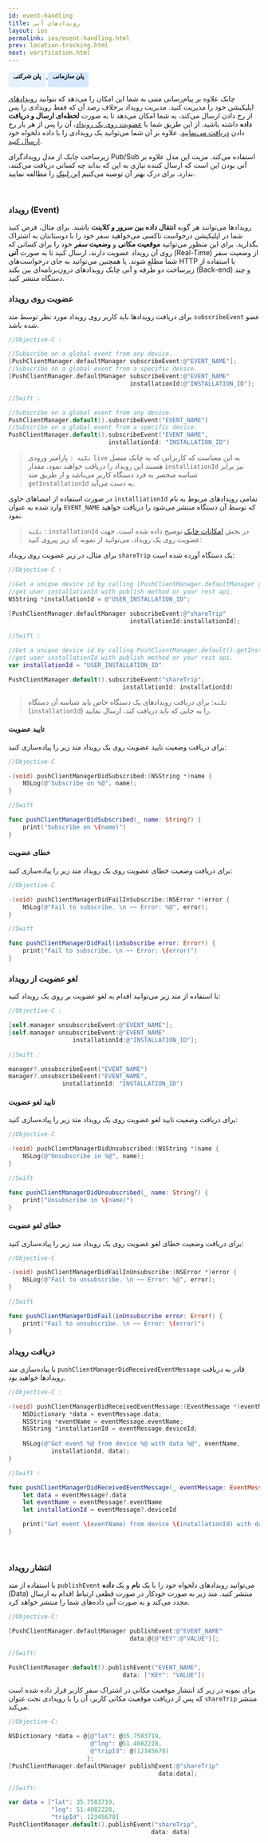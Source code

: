 ```yaml
---
id: event-handling
title: رویدادهای آنی
layout: ios
permalink: ios/event-handling.html
prev: location-tracking.html
next: verification.html
---
```


<a href="/ios/introducing.html#پلنهای-قیمت-گذاری-چابک"> <span style="background-color: #E5F0FF; height: 30px; color: #000000; display: inline-block; padding: 0px 10px 0px 10px; font-weight: bold; font-size:12px; border-radius: 5px;">پلن شرکتی</span>
<a href="/ios/introducing.html#پلنهای-قیمت-گذاری-چابک"> <span style="background-color: #D6E8FF; height: 30px; color: #000000; display: inline-block; padding: 0px 10px 0px 10px; font-weight: bold; font-size:12px; border-radius: 5px;">پلن سازمانی</span>
<a>

چابک علاوه بر پیام‌رسانی متنی به شما این امکان را می‌دهد که بتوانید [رویدادهای](/ios/event-handling.html#رویداد-event) اپلیکیشن خود را مدیریت کنید. مدیریت رویداد برخلاف رصد آن که فقط رویدادی را پس از رخ دادن ارسال می‌کند، به شما امکان می‌دهد تا به صورت **لحظه‌ای ارسال و دریافت داده** داشته باشید. از این طریق شما با [عضویت روی یک رویداد](/ios/event-handling.html#عضویت-روی-رویداد)، آن را پس از هر بار رخ دادن [دریافت می‌نمایید](/ios/event-handling.html#دریافت-رویداد). علاوه بر آن شما می‌توانید یک رویدادی را با داده دلخواه خود [ارسال کنید](/android/event-handling.html#انتشار-رویداد).

زیرساخت چابک از مدل رویدادگرای Pub/Sub استفاده می‌کند. مزیت این مدل علاوه بر آنی بودن این است که ارسال کننده نیازی به این که بداند چه کسانی دریافت می‌کنند، ندارد. برای درک بهتر آن توصیه می‌کنیم [این لینک](https://en.wikipedia.org/wiki/Publish%E2%80%93subscribe_pattern) را مطالعه نمایید.

<Br>

### رویداد (Event)

رویدادها می‌توانند هر گونه **انتقال داده بین سرور و کلاینت** باشند. برای مثال، فرض کنید شما در اپلیکیشن درخواست تاکسی می‌خواهید سفر خود را با دوستانتان به اشتراک بگذارید. برای این منظور می‌توانید **موقعیت مکانی** و **وضعیت سفر** خود را برای کسانی که روی آن رویداد عضویت دارند، ارسال کنید تا به صورت **آنی‌** (Real-Time) از وضعیت سفر شما مطلع شوند. یا همچنین می‌توانید به جای درخواست‌های HTTP با استفاده از زیرساخت دو طرفه و آنی چابک رویدادهای درون‌برنامه‌ای بین بکند (Back-end) و چند دستگاه منتشر کنید.  

###  عضویت روی رویداد

برای دریافت رویدادها باید کاربر روی رویداد مورد نظر توسط متد `subscribeEvent` عضو شده باشد.

```objectivec 
//Objective-C :

//Subscribe on a global event from any device.  
[PushClientManager.defaultManager subscribeEvent:@"EVENT_NAME"];
//Subscribe on a global event from a specific device.  
[PushClientManager.defaultManager subscribeEvent:@"EVENT_NAME"
                                  installationId:@"INSTALLATION_ID"];
```
``` swift
//Swift :

//Subscribe on a global event from any device.  
PushClientManager.default().subscribeEvent("EVENT_NAME")
//Subscribe on a global event from a specific device.  
PushClientManager.default().subscribeEvent("EVENT_NAME",
                            installationId: "INSTALLATION_ID")
```
> `نکته :` پارامتر ورودی `live` به این معناست که کاربرانی که به چابک متصل هستند این رویداد را دریافت خواهند نمود، مقدار `installiationId`  نیز برابر شناسه منحصر به فرد دستگاه کاربر می‌باشد و از طریق متد  `getInstallationId` به دست می‌آید.

در صورت استفاده از امضاهای حاوی `installiationId` تمامی رویدادهای مربوط به نام وارد شده به عنوان `EVENT_NAME` که توسط آن دستگاه منتشر می‌شود را دریافت خواهید نمود.
> `نکته` : `installationId` در بخش [امکانات‌ چابک](/ios/features.html#دریافت-شناسه-دستگاه) توضیح داده شده است.
جهت عضویت روی یک رویداد، می‌توانید از نمونه کد زیر پیروی کنید:

برای مثال، در زیر عضویت روی رویداد `shareTrip` یک دستگاه آورده شده است:

```objectivec 
//Objective-C :

//Get a unique device id by calling [PushClientManager.defaultManager getInstallationId];
//get user installationId with publish method or your rest api.
NSString *installationId = @"USER_INSTALLATION_ID";
    
[PushClientManager.defaultManager subscribeEvent:@"shareTrip"
                                  installationId:installationId];
```
``` swift
//Swift :

//Get a unique device id by calling PushClientManager.default().getInstallationId();
//get user installationId with publish method or your rest api.
var installationId = "USER_INSTALLATION_ID"

PushClientManager.default().subscribeEvent("shareTrip",
                                installationId: installationId)
```
> `نکته`: برای دریافت رویدادهای یک دستگاه خاص باید شناسه آن دستگاه (`installationId`) را به جایی که باید دریافت کند، ارسال نمایید.

#### تایید عضویت

برای دریافت وضعیت تایید عضویت روی یک رویداد متد زیر را پیاده‌سازی کنید:

```objectivec
//Objective-C

-(void) pushClientManagerDidSubscribed:(NSString *)name {
    NSLog(@"Subscribe on %@", name);
}
```
```swift
//Swift

func pushClientManagerDidSubscribed(_ name: String?) {
    print("Subscribe on \(name)")
}
```

#### خطای عضویت

برای دریافت وضعیت خطای عضویت روی یک رویداد متد زیر را پیاده‌سازی کنید:

```objectivec
//Objective-C

-(void) pushClientManagerDidFailInSubscribe:(NSError *)error {
    NSLog(@"Fail to subscribe. \n ~~ Error: %@", error);
}
```
```swift
//Swift

func pushClientManagerDidFail(inSubscribe error: Error!) {
    print("Fail to subscribe. \n ~~ Error: \(error)")
}
```
### لغو عضویت از رویداد

با استفاده از متد زیر می‌توانید اقدام به لغو عضویت بر روی یک رویداد کنید:

```objectivec 
//Objective-C :

[self.manager unsubscribeEvent:@"EVENT_NAME"];
[self.manager unsubscribeEvent:@"EVENT_NAME"
                  installationId:@"INSTALLATION_ID"];
```

```swift
//Swift :

manager?.unsubscribeEvent("EVENT_NAME")
manager?.unsubscribeEvent("EVENT_NAME",
               installationId: "INSTALLATION_ID") 
```

#### تایید  لغو عضویت

برای دریافت وضعیت تایید لغو عضویت روی یک رویداد متد زیر را پیاده‌سازی کنید:

```objectivec
//Objective-C

-(void) pushClientManagerDidUnsubscribed:(NSString *)name {
    NSLog(@"Unsubscribe in %@", name);
}
```
```swift
//Swift

func pushClientManagerDidUnsubscribed(_ name: String?) {
    print("Unsubscribe in \(name)")
}
```

#### خطای لغو عضویت

برای دریافت وضعیت خطای لغو عضویت روی یک رویداد متد زیر را پیاده‌سازی کنید:

```objectivec
//Objective-C

-(void) pushClientManagerDidFailInUnsubscribe:(NSError *)error {
    NSLog(@"Fail to unsubscribe. \n ~~ Error: %@", error);
}
```
```swift
//Swift

func pushClientManagerDidFail(inUnsubscribe error: Error!) {
    print("Fail to unsubscribe. \n ~~ Error: \(error)")
}
```

### دریافت رویداد

با پیاده‌سازی متد `pushClientManagerDidReceivedEventMessage` قادر به دریافت رویدادها خواهید بود. 

```objectivec
//Objective-C :

-(void) pushClientManagerDidReceivedEventMessage:(EventMessage *)eventMessage{
    NSDictionary *data = eventMessage.data;
    NSString *eventName = eventMessage.eventName;
    NSString *installationId = eventMessage.deviceId;
    
    NSLog(@"Got event %@ from device %@ with data %@", eventName,
            installationId, data);
}
```
``` swift
//Swift :

func pushClientManagerDidReceivedEventMessage(_ eventMessage: EventMessage!) {
    let data = eventMessage?.data
    let eventName = eventMessage?.eventName
    let installationId = eventMessage?.deviceId

    print("Got event \(eventName) from device \(installationId) with data \(data)")
}
```

<Br>

### انتشار رویداد

با استفاده از متد `publishEvent` می‌توانید رویدادهای دلخواه خود را با یک **نام** و یک **داده** (Data) منتشر کنید. متد زیر به صورت خودکار در صورت قطعی ارتباط اقدام به ارسال مجدد می‌کند و به صورت آنی داده‌های شما را منتشر خواهد کرد. 

```objectivec
//Objective-C:

[PushClientManager.defaultManager publishEvent:@"EVENT_NAME"
                                  data:@{@"KEY":@"VALUE"}];
```
```swift
//Swift:

PushClientManager.default().publishEvent("EVENT_NAME", 
                                data: ["KEY": "VALUE"])
```

برای نمونه در زیر کد انتشار موقعیت مکانی در اشتراک سفر کاربر قرار داده شده است که پس از دریافت موقعیت مکانی کاربر، آن را با رویدادی تحت عنوان `shareTrip` منتشر می‌کند.

```objectivec
//Objective-C:

NSDictionary *data = @{@"lat": @35.7583719,
                       @"lng": @51.4082228,
                       @"tripId": @(12345678)
                      };
[PushClientManager.defaultManager publishEvent:@"shareTrip"
                                          data:data];
```
```swift
//Swift:

var data = ["lat": 35.7583719,
            "lng": 51.4082228,
            "tripId": 12345678]
PushClientManager.default().publishEvent("shareTrip",
                                        data: data)
```
